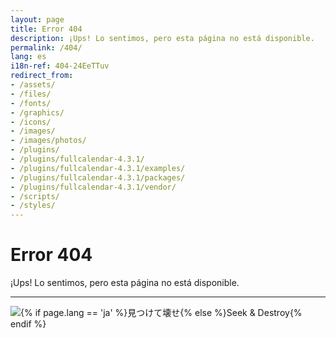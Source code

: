 ```yaml
---
layout: page
title: Error 404
description: ¡Ups! Lo sentimos, pero esta página no está disponible.
permalink: /404/
lang: es
i18n-ref: 404-24EeTTuv
redirect_from:
- /assets/
- /files/
- /fonts/
- /graphics/
- /icons/
- /images/
- /images/photos/
- /plugins/
- /plugins/fullcalendar-4.3.1/
- /plugins/fullcalendar-4.3.1/examples/
- /plugins/fullcalendar-4.3.1/packages/
- /plugins/fullcalendar-4.3.1/vendor/
- /scripts/
- /styles/
---
```


# Error 404

¡Ups! Lo sentimos, pero esta página no está disponible.

<hr>

<picture>
  <source type="image/webp" srcset="{{ site.url }}/images/404-24EeTTuv-godzilla.webp">
  <source type="image/jpeg" srcset="{{ site.url }}/images/404-24EeTTuv-godzilla.png">
  <img src="{{ site.url }}/images/404-24EeTTuv-godzilla.png" class="img-fluid lazyload" alt="{% if page.lang == 'ja' %}見つけて壊せ{% else %}Seek & Destroy{% endif %}">
</picture>
